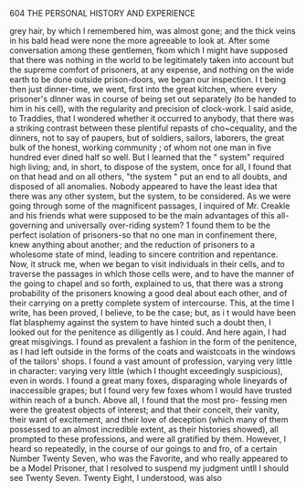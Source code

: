 604           THE PERSONAL HISTORY AND EXPERIENCE

grey hair, by which I remembered him, was almost gone; and the thick
veins in his bald head were none the more agreeable to look at.
    After some conversation among these gentlemen, fkom which I might
have supposed that there was nothing in the world to be legitimately
taken into account but the supreme comfort of prisoners, at any expense,
and nothing on the wide earth to be done outside prison-doors, we began
our inspection. I t being then just dinner-time, we went, first into the
great kitchen, where every prisoner's dlnner was in course of being set
out separately (to be handed to him in his cell), with the regularity and
precision of clock-work. I said aside, to Traddies, that l wondered
whether it occurred to anybody, that there was a striking contrast between
these plentiful repasts of cho~cequality, and the dinners, not to say of
paupers, but of soldiers, sailors, laborers, the great bulk of the honest,
working community ; of whom not one man in five hundred ever dined half
so well. But I learned that the " system" required high living; and, in
short, to dispose of the system, once for all, I found that on that head
and on all others, "the system " put an end to all doubts, and disposed of
all anomalies. Nobody appeared to have the least idea that there was any
other system, but the system, to be considered.
    As we were going through some of the magnificent passages, I inquired
of Mr. Creakle and his friends what were supposed to be the main
advantages of this all-governing and universally over-riding system? 1
found them to be the perfect isolation of prisoners-so that no one man
in confinement there, knew anything about another; and the reduction of
prisoners to a wholesome state of mind, leading to sincere contrition and
repentance.
    Now, it struck me, when we began to visit individuals in their cells,
and to traverse the passages in whlch those cells were, and to have the
manner of the going to chapel and so forth, explained to us, that there was
a strong probability of the prisoners knowing a good deal about each other,
and of their carrying on a pretty complete system of intercourse. This, at
the time I write, has been proved, I believe, to be the case; but, as i t
would have been flat blasphemy against the system to have hinted such a
doubt then, I looked out for the penitence as diligently as I could.
    And here again, I had great misgivings. I found as prevalent a
fashion in the form of the penitence, as I had left outside in the
forms of the coats and waistcoats in the windows of the tailors' shops.
I found a vast amount of profession, varying very little in character:
 varying very little (which I thought exceedingly suspicious), even in
 words. I found a great many foxes, disparaging whole lineyards of
 inaccessible grapes; but I found very few foxes whom I would have
 trusted within reach of a bunch. Above all, I found that the most pro-
 fessing men were the greatest objects of interest; and that their conceit,
 their vanity, their want of excitement, and their love of deception (which
 many of them possessed to an almost incredible extent, as their histories
 showed), all prompted to these professions, and were all gratified by them.
     However, I heard so repeatedly, in the course of our goings to and fro,
  of a certain Number Twenty Seven, who was the Favorite, and who really
  appeared to be a Model Prisoner, that I resolved to suspend my judgment
  untll I should see Twenty Seven. Twenty Eight, I understood, was also
